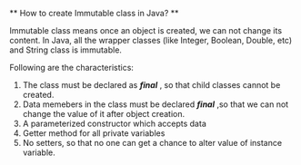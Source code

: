 ** How to create Immutable class in Java? **

Immutable class means once an object is created, we can not change its content.
In Java, all the wrapper classes (like Integer, Boolean, Double, etc) and String class is immutable.

Following are the characteristics:
1. The class must be declared as ***final*** , so that child classes cannot be created.
2. Data memebers in the class must be declared ***final*** ,so that we can not change the value of it after object creation.
3. A parameterized constructor which accepts data
4. Getter method for all private variables
5. No setters, so that no one can get a chance to alter value of instance variable. 